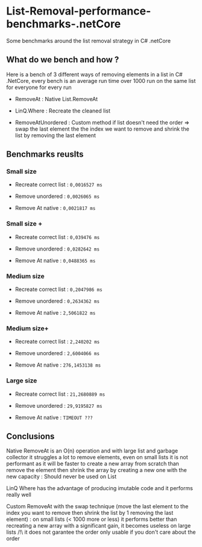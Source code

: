 # List-Removal-performance-benchmarks-.netCore

Some benchmarks around the list removal strategy in C# .netCore

## What do we bench and how ?

Here is a bench of 3 different ways of removing elements in a list in C# .NetCore, every bench is an average run time over 1000 run on the same list for everyone for every run

- RemoveAt : Native List.RemoveAt

- LinQ.Where : Recreate the cleaned list

- RemoveAtUnordered : Custom method if list doesn't need the order => swap the last element the the index we want to remove and shrink the list by removing the last element


## Benchmarks reuslts


### Small size
- Recreate correct list : `0,0016527 ms`

- Remove unordered : `0,0026065 ms`

- Remove At native : `0,0021817 ms`


### Small size +
- Recreate correct list : `0,039476 ms`

- Remove unordered : `0,0282642 ms`

- Remove At native : `0,0488365 ms`


### Medium size
- Recreate correct list : `0,2047986 ms`

- Remove unordered : `0,2634362 ms`

- Remove At native : `2,5061822 ms`


### Medium size+
- Recreate correct list : `2,240202 ms`

- Remove unordered : `2,6004066 ms`

- Remove At native : `276,1453138 ms`


### Large size
- Recreate correct list : `21,2680889 ms`

- Remove unordered : `29,9195827 ms`

- Remove At native : `TIMEOUT ???`


## Conclusions

Native RemoveAt is an O(n) operation and with large list and garbage collector it struggles a lot to remove elements, even on small lists it is not performant as it will be faster to create a new array from scratch than remove the element then shrink the array by creating a new one with the new capacity : Should never be used on List

LinQ Where has the advantage of producing imutable code and it performs really well

Custom RemoveAt with the swap technique (move the last element to the index you want to remove then shrink the list by 1 removing the last element) : on small lists (< 1000 more or less) it performs better than recreating a new array with a significant gain, it becomes useless on large lists /!\ it does not garantee the order only usable if you don't care about the order
